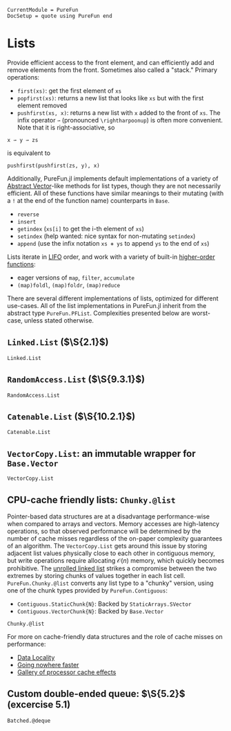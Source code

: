```@meta
CurrentModule = PureFun
DocSetup = quote using PureFun end
```
# Lists

Provide efficient access to the front element, and can efficiently add and
remove elements from the front. Sometimes also called a "stack." Primary
operations:

- `first(xs)`: get the first element of `xs`
- `popfirst(xs)`: returns a new list that looks like `xs` but with the first
  element removed
- `pushfirst(xs, x)`: returns a new list with `x` added to the front of `xs`.
  The infix operator `⇀` (pronounced `\rightharpoonup`) is often more
  convenient. Note that it is right-associative, so

```
x ⇀ y ⇀ zs
```

is equivalent to

```
pushfirst(pushfirst(zs, y), x)
```


Additionally, PureFun.jl implements default implementations of a variety of
[Abstract
Vector](https://docs.julialang.org/en/v1/base/arrays/#Base.AbstractVector)-like
methods for list types, though they are not necessarily efficient. All of these
functions have similar meanings to their mutating (with a `!` at the end of the
function name) counterparts in `Base`.

- `reverse`
- `insert`
- `getindex` (`xs[i]` to get the i-th element of `xs`)
- `setindex` (help wanted: nice syntax for non-mutating `setindex`)
- `append` (use the infix notation `xs ⧺ ys` to append `ys` to the end of `xs`)

Lists iterate in
[LIFO](https://en.wikipedia.org/wiki/Stack_(abstract_data_type)) order, and
work with a variety of built-in [higher-order
functions](https://en.wikipedia.org/wiki/Higher-order_function):

- eager versions of `map`, `filter`, `accumulate`
- `(map)foldl`, `(map)foldr`, `(map)reduce`

There are several different implementations of lists, optimized for different
use-cases. All of the list implementations in PureFun.jl inherit from the
abstract type `PureFun.PFList`. Complexities presented below are worst-case,
unless stated otherwise.

## `Linked.List` ($\S{2.1}$)

```@docs
Linked.List
```


## `RandomAccess.List` ($\S{9.3.1}$)

```@docs
RandomAccess.List
```

## `Catenable.List` ($\S{10.2.1}$)

```@docs
Catenable.List
```

## `VectorCopy.List`: an immutable wrapper for `Base.Vector`

```@docs
VectorCopy.List
```

## CPU-cache friendly lists: `Chunky.@list`

Pointer-based data structures are at a disadvantage performance-wise when
compared to arrays and vectors. Memory accesses are high-latency operations, so
that observed performance will be determined by the number of cache misses
regardless of the on-paper complexity guarantees of an algorithm. The
`VectorCopy.List` gets around this issue by storing adjacent list values
physically close to each other in contiguous memory, but write operations
require allocating $\mathcal{O}(n)$ memory, which quickly becomes prohibitive.
The [unrolled linked list](https://en.wikipedia.org/wiki/Unrolled_linked_list)
strikes a compromise between the two extremes by storing chunks of values
together in each list cell. `PureFun.Chunky.@list` converts any list type to a
"chunky" version, using one of the chunk types provided by
`PureFun.Contiguous`:

- `Contiguous.StaticChunk{N}`: Backed by `StaticArrays.SVector`
- `Contiguous.VectorChunk{N}`: Backed by `Base.Vector`

```@docs
Chunky.@list
```

For more on cache-friendly data structures and the role of cache misses on
performance:

- [Data Locality](https://gameprogrammingpatterns.com/data-locality.html)
- [Going nowhere faster](https://youtu.be/2EWejmkKlxs) 
- [Gallery of processor cache
  effects](http://igoro.com/archive/gallery-of-processor-cache-effects/)

## Custom double-ended queue: $\S{5.2}$ (excercise 5.1)

```@docs
Batched.@deque
```
